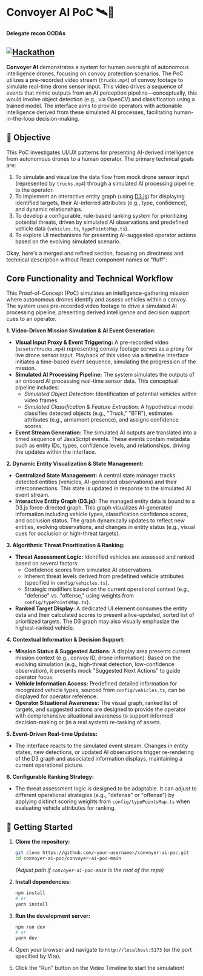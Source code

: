 # Convoyer AI PoC 🛰️🧠

**Delegate recon OODAs**

[![Hackathon](https://img.shields.io/badge/Hackathon-European%20Defense%20Tech%20Paris%202024-blueviolet)](https://lu.ma/m7rt59cd) 
---

**Convoyer AI** demonstrates a system for human oversight of autonomous intelligence drones, focusing on convoy protection scenarios. The PoC utilizes a pre-recorded video stream (`trucks.mp4`) of convoy footage to simulate real-time drone sensor input. This video drives a sequence of events that mimic outputs from an AI perception pipeline—conceptually, this would involve object detection (e.g., via OpenCV) and classification using a trained model. The interface aims to provide operators with actionable intelligence derived from these simulated AI processes, facilitating human-in-the-loop decision-making.

## 🎯 Objective

This PoC investigates UI/UX patterns for presenting AI-derived intelligence from autonomous drones to a human operator. The primary technical goals are:

1.  To simulate and visualize the data flow from mock drone sensor input (represented by `trucks.mp4`) through a simulated AI processing pipeline to the operator.
2.  To implement an interactive entity graph (using [D3.js](https://d3js.org/)) for displaying identified targets, their AI-inferred attributes (e.g., type, confidence), and dynamic relationships.
3.  To develop a configurable, rule-based ranking system for prioritizing potential threats, driven by simulated AI observations and predefined vehicle data (`vehicles.ts`, `typePointsMap.ts`).
4.  To explore UI mechanisms for presenting AI-suggested operator actions based on the evolving simulated scenario.

Okay, here's a merged and refined section, focusing on directness and technical description without React component names or "fluff":

## Core Functionality and Technical Workflow

This Proof-of-Concept (PoC) simulates an intelligence-gathering mission where autonomous drones identify and assess vehicles within a convoy. The system uses pre-recorded video footage to drive a simulated AI processing pipeline, presenting derived intelligence and decision support cues to an operator.

**1. Video-Driven Mission Simulation & AI Event Generation:**

*   **Visual Input Proxy & Event Triggering:** A pre-recorded video (`assets/trucks.mp4`) representing convoy footage serves as a proxy for live drone sensor input. Playback of this video via a timeline interface initiates a time-based event sequence, simulating the progression of the mission.
*   **Simulated AI Processing Pipeline:** The system simulates the outputs of an onboard AI processing real-time sensor data. This conceptual pipeline includes:
    *   *Simulated Object Detection:* Identification of potential vehicles within video frames.
    *   *Simulated Classification & Feature Extraction:* A hypothetical model classifies detected objects (e.g., "Truck," "BTR"), estimates attributes (e.g., armament presence), and assigns confidence scores.
*   **Event Stream Generation:** The simulated AI outputs are translated into a timed sequence of JavaScript events. These events contain metadata such as entity IDs, types, confidence levels, and relationships, driving the updates within the interface.

**2. Dynamic Entity Visualization & State Management:**

*   **Centralized State Management:** A central state manager tracks detected entities (vehicles, AI-generated observations) and their interconnections. This state is updated in response to the simulated AI event stream.
*   **Interactive Entity Graph (D3.js):** The managed entity data is bound to a D3.js force-directed graph. This graph visualizes AI-generated information including vehicle types, classification confidence scores, and occlusion status. The graph dynamically updates to reflect new entities, evolving observations, and changes in entity status (e.g., visual cues for occlusion or high-threat targets).

**3. Algorithmic Threat Prioritization & Ranking:**

*   **Threat Assessment Logic:** Identified vehicles are assessed and ranked based on several factors:
    *   Confidence scores from simulated AI observations.
    *   Inherent threat levels derived from predefined vehicle attributes (specified in `config/vehicles.ts`).
    *   Strategic modifiers based on the current operational context (e.g., "defense" vs. "offense," using weights from `config/typePointsMap.ts`).
*   **Ranked Target Display:** A dedicated UI element consumes the entity data and their calculated scores to present a live-updated, sorted list of prioritized targets. The D3 graph may also visually emphasize the highest-ranked vehicle.

**4. Contextual Information & Decision Support:**

*   **Mission Status & Suggested Actions:** A display area presents current mission context (e.g., convoy ID, drone information). Based on the evolving simulation (e.g., high-threat detection, low-confidence observation), it presents mock "Suggested Next Actions" to guide operator focus.
*   **Vehicle Information Access:** Predefined detailed information for recognized vehicle types, sourced from `config/vehicles.ts`, can be displayed for operator reference.
*   **Operator Situational Awareness:** The visual graph, ranked list of targets, and suggested actions are designed to provide the operator with comprehensive situational awareness to support informed decision-making or (in a real system) re-tasking of assets.

**5. Event-Driven Real-time Updates:**

*   The interface reacts to the simulated event stream. Changes in entity states, new detections, or updated AI observations trigger re-rendering of the D3 graph and associated information displays, maintaining a current operational picture.

**6. Configurable Ranking Strategy:**

*   The threat assessment logic is designed to be adaptable. It can adjust to different operational strategies (e.g., "defense" or "offense") by applying distinct scoring weights from `config/typePointsMap.ts` when evaluating vehicle attributes for ranking.


## 🏁 Getting Started

1.  **Clone the repository:**
    ```bash
    git clone https://github.com/<your-username>/convoyer-ai-poc.git
    cd convoyer-ai-poc/convoyer-ai-poc-main
    ```
    *(Adjust path if `convoyer-ai-poc-main` is the root of the repo)*

2.  **Install dependencies:**
    ```bash
    npm install
    # or
    yarn install
    ```

3.  **Run the development server:**
    ```bash
    npm run dev
    # or
    yarn dev
    ```

4.  Open your browser and navigate to `http://localhost:5173` (or the port specified by Vite).

5.  Click the "Run" button on the Video Timeline to start the simulation!
